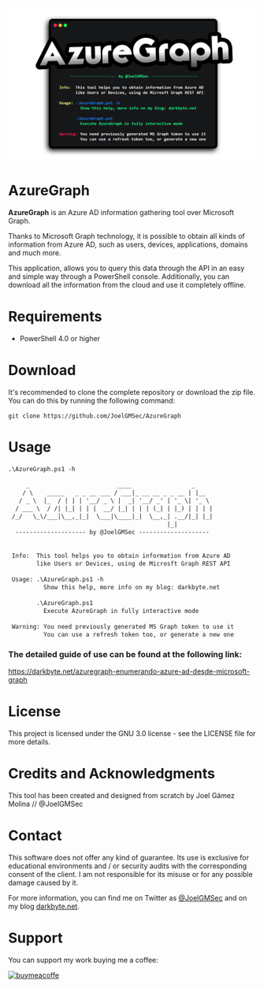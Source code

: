 <p align="center"><img width=600 alt="AzureGraph" src="https://github.com/JoelGMSec/AzureGraph/blob/main/AzureGraph.png"></p>

# AzureGraph
**AzureGraph** is an Azure AD information gathering tool over Microsoft Graph. 

Thanks to Microsoft Graph technology, it is possible to obtain all kinds of information from Azure AD, such as users, devices, applications, domains and much more.

This application, allows you to query this data through the API in an easy and simple way through a PowerShell console. Additionally, you can download all the information from the cloud and use it completely offline.


# Requirements
- PowerShell 4.0 or higher

# Download
It's recommended to clone the complete repository or download the zip file.\
You can do this by running the following command:
```
git clone https://github.com/JoelGMSec/AzureGraph
```


# Usage
```
.\AzureGraph.ps1 -h

     _                         ____                 _
    / \    _____   _ _ __ ___ / ___|_ __ __ _ _ __ | |__
   / _ \  |_  / | | | '__/ _ \ |  _| '__/ _' | '_ \| '_ \
  / ___ \  / /| |_| | | |  __/ |_| | | | (_| | |_) | | | |
 /_/   \_\/___|\__,_|_|  \___|\____|_|  \__,_| .__/|_| |_|
                                             |_|
  -------------------- by @JoelGMSec --------------------


 Info:  This tool helps you to obtain information from Azure AD
        like Users or Devices, using de Microsft Graph REST API

 Usage: .\AzureGraph.ps1 -h
          Show this help, more info on my blog: darkbyte.net

        .\AzureGraph.ps1
          Execute AzureGraph in fully interactive mode

 Warning: You need previously generated MS Graph token to use it
          You can use a refresh token too, or generate a new one

```

### The detailed guide of use can be found at the following link:

https://darkbyte.net/azuregraph-enumerando-azure-ad-desde-microsoft-graph


# License
This project is licensed under the GNU 3.0 license - see the LICENSE file for more details.


# Credits and Acknowledgments
This tool has been created and designed from scratch by Joel Gámez Molina // @JoelGMSec


# Contact
This software does not offer any kind of guarantee. Its use is exclusive for educational environments and / or security audits with the corresponding consent of the client. I am not responsible for its misuse or for any possible damage caused by it.

For more information, you can find me on Twitter as [@JoelGMSec](https://twitter.com/JoelGMSec) and on my blog [darkbyte.net](https://darkbyte.net).


# Support
You can support my work buying me a coffee:

[<img width=250 alt="buymeacoffe" src="https://cdn.buymeacoffee.com/buttons/v2/default-blue.png">](https://www.buymeacoffee.com/joelgmsec)
